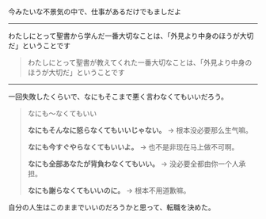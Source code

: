 今みたいな不景気の中で、仕事があるだけでもましだよ

---

わたしにとって聖書から学んだ一番大切なことは、「外見より中身のほうが大切だ」ということです

> わたしにとって聖書が教えてくれた一番大切なことは、「外見より中身のほうが大切だ」ということです

---

一回失敗したくらいで、なにもそこまで悪く言わなくてもいいだろう。

>なにも〜なくてもいい
>
>**なにもそんなに怒らなくてもいいじゃない。**
> → 根本没必要那么生气嘛。
>
>**なにも今すぐやらなくてもいいよ。**
> → 也不是非现在马上做不可啊。
>
>**なにも全部あなたが背負わなくてもいい。**
> → 没必要全都由你一个人承担。
>
>**なにも謝らなくてもいいのに。**
> → 根本不用道歉嘛。

自分の人生はこのままでいいのだろうかと思って、転職を決めた。